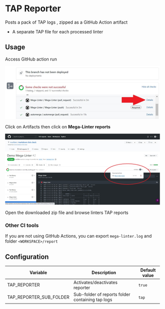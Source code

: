 # TAP Reporter

Posts a pack of TAP logs , zipped as a GitHub Action artifact

- A separate TAP file for each processed linter

## Usage

Access GitHub action run

![Screenshot](../assets/images/AccessActionRun.jpg)

Click on Artifacts then click on **Mega-Linter reports**

![Screenshot](../assets/images/TextReporter_1.jpg)

Open the downloaded zip file and browse linters TAP reports

### Other CI tools

If you are not using GitHub Actions, you can export `mega-linter.log` and folder `<WORKSPACE>/report`

## Configuration

| Variable                | Description                                      | Default value |
|-------------------------|--------------------------------------------------|---------------|
| TAP_REPORTER            | Activates/deactivates reporter                   | `true`        |
| TAP_REPORTER_SUB_FOLDER | Sub-folder of reports folder containing tap logs | `tap`         |
